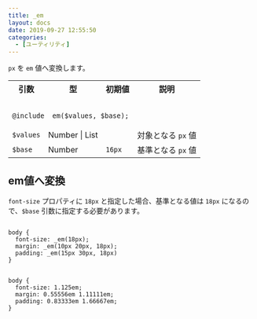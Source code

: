```yaml
---
title: _em
layout: docs
date: 2019-09-27 12:55:50
categories:
  - [ユーティリティ]
---
```


`px` を `em` 値へ変換します。

<table>
  <tr>
    <th>引数</th>
    <th>型</th>
    <th>初期値</th>
    <th>説明</th>
  </tr>
  <tr>
    <td colspan="4">
      <pre class="language-scss"><code>
@include _em($values, $base);
</code></pre>
    </td>
  </tr>
  <tr>
    <td><code>$values</code></td>
    <td>Number | List</td>
    <td></td>
    <td>対象となる <code><span class="token unit">px</span></code> 値</td>
  </tr>
  <tr>
    <td><code>$base</code></td>
    <td>Number</td>
    <td><code class="language-scss">16px</code></td>
    <td>基準となる <code><span class="token unit">px</span></code> 値</td>
  </tr>
</table>

## em値へ変換

`font-size` プロパティに `18px` と指定した場合、基準となる値は `18px` になるので、`$base` 引数に指定する必要があります。

<div class="c demo">
  <div class="code">
    <pre class="language-scss"><code>
body {
  font-size: _em(18px);
  margin: _em(10px 20px, 18px);
  padding: _em(15px 30px, 18px)
}
</code></pre>
    <pre class="language-css"><code>
body {
  font-size: 1.125em;
  margin: 0.55556em 1.11111em;
  padding: 0.83333em 1.66667em;
}
</code></pre>
  </div>
</div>